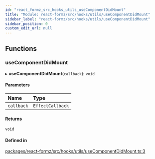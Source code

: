 ```yaml
---
id: "react_formz_src_hooks_utils_useComponentDidMount"
title: "Module: react-formz/src/hooks/utils/useComponentDidMount"
sidebar_label: "react-formz/src/hooks/utils/useComponentDidMount"
sidebar_position: 0
custom_edit_url: null
---
```


## Functions

### useComponentDidMount

▸ **useComponentDidMount**(`callback`): `void`

#### Parameters

| Name | Type |
| :------ | :------ |
| `callback` | `EffectCallback` |

#### Returns

`void`

#### Defined in

[packages/react-formz/src/hooks/utils/useComponentDidMount.ts:3](https://github.com/ZerryStack/react-formz/blob/main/packages/react-formz/src/hooks/utils/useComponentDidMount.ts#L3)
